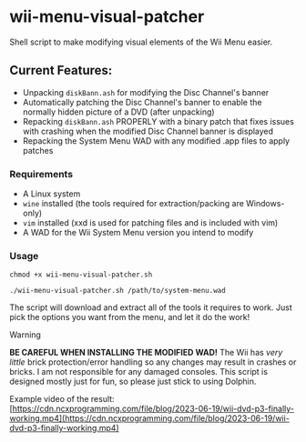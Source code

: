 # wii-menu-visual-patcher
Shell script to make modifying visual elements of the Wii Menu easier.
## Current Features:
- Unpacking `diskBann.ash` for modifying the Disc Channel's banner
- Automatically patching the Disc Channel's banner to enable the normally hidden picture of a DVD (after unpacking)
- Repacking `diskBann.ash` PROPERLY with a binary patch that fixes issues with crashing when the modified Disc Channel banner is displayed
- Repacking the System Menu WAD with any modified .app files to apply patches
### Requirements
- A Linux system
- `wine` installed (the tools required for extraction/packing are Windows-only)
- `vim` installed (xxd is used for patching files and is included with vim)
- A WAD for the Wii System Menu version you intend to modify
### Usage
`chmod +x wii-menu-visual-patcher.sh`

`./wii-menu-visual-patcher.sh /path/to/system-menu.wad`

The script will download and extract all of the tools it requires to work. Just pick the options you want from the menu, and let it do the work!

> [!WARNING]  
> **BE CAREFUL WHEN INSTALLING THE MODIFIED WAD!**
> The Wii has *very little* brick protection/error handling so any changes may result in crashes or bricks. I am not responsible for any damaged consoles. This script is designed mostly just for fun, so please just stick to using Dolphin.


Example video of the result: [https://cdn.ncxprogramming.com/file/blog/2023-06-19/wii-dvd-p3-finally-working.mp4](https://cdn.ncxprogramming.com/file/blog/2023-06-19/wii-dvd-p3-finally-working.mp4)
